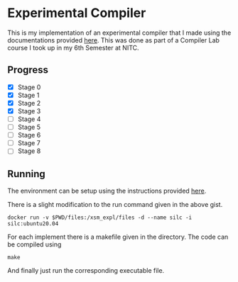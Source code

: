 # Experimental Compiler
This is my implementation of an experimental compiler that I made using the documentations provided [here](https://silcnitc.github.io/index.html).
This was done as part of a Compiler Lab course I took up in my 6th Semester at NITC.

## Progress
- [x] Stage 0
- [x] Stage 1
- [x] Stage 2
- [x] Stage 3
- [ ] Stage 4
- [ ] Stage 5
- [ ] Stage 6
- [ ] Stage 7
- [ ] Stage 8

## Running
The environment can be setup using the instructions provided [here](https://gist.github.com/anandubajith/c924be647fd2d164e478e9e9c7cf4961).<br/>

There is a slight modification to the run command given in the above gist.
```
docker run -v $PWD/files:/xsm_expl/files -d --name silc -i silc:ubuntu20.04
```

For each implement there is a makefile given in the directory. The code can be compiled using
```
make
```
And finally just run the corresponding executable file.
